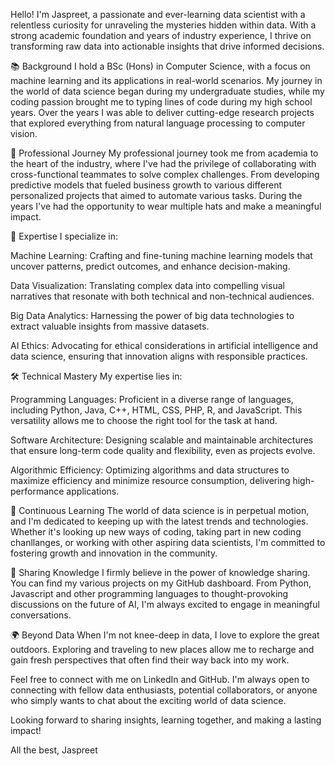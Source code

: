 Hello! I'm Jaspreet, a passionate and ever-learning data scientist with a relentless curiosity for unraveling the mysteries hidden within data. With a strong academic foundation and years of industry experience, I thrive on transforming raw data into actionable insights that drive informed decisions.

📚 Background
I hold a BSc (Hons) in Computer Science, with a focus on machine learning and its applications in real-world scenarios. My journey in the world of data science began during my undergraduate studies, while my coding passion brought me to typing lines of code during my high school years. Over the years I was able to deliver cutting-edge research projects that explored everything from natural language processing to computer vision.

💼 Professional Journey
My professional journey took me from academia to the heart of the industry, where I've had the privilege of collaborating with cross-functional teammates to solve complex challenges. From developing predictive models that fueled business growth to various different personalized projects that aimed to automate various tasks. During the years I've had the opportunity to wear multiple hats and make a meaningful impact.

🚀 Expertise
I specialize in:

Machine Learning: Crafting and fine-tuning machine learning models that uncover patterns, predict outcomes, and enhance decision-making.

Data Visualization: Translating complex data into compelling visual narratives that resonate with both technical and non-technical audiences.

Big Data Analytics: Harnessing the power of big data technologies to extract valuable insights from massive datasets.

AI Ethics: Advocating for ethical considerations in artificial intelligence and data science, ensuring that innovation aligns with responsible practices.

🛠️ Technical Mastery
My expertise lies in:

Programming Languages: Proficient in a diverse range of languages, including Python, Java, C++, HTML, CSS, PHP, R, and JavaScript. This versatility allows me to choose the right tool for the task at hand.

Software Architecture: Designing scalable and maintainable architectures that ensure long-term code quality and flexibility, even as projects evolve.

Algorithmic Efficiency: Optimizing algorithms and data structures to maximize efficiency and minimize resource consumption, delivering high-performance applications.

🌱 Continuous Learning
The world of data science is in perpetual motion, and I'm dedicated to keeping up with the latest trends and technologies. Whether it's looking up new ways of coding, taking part in new coding chanllanges, or working with other aspiring data scientists, I'm committed to fostering growth and innovation in the community.

📝 Sharing Knowledge
I firmly believe in the power of knowledge sharing. You can find my various projects on my GitHub dashboard. From Python, Javascript and other programming languages to thought-provoking discussions on the future of AI, I'm always excited to engage in meaningful conversations.

🌍 Beyond Data
When I'm not knee-deep in data, I love to explore the great outdoors. Exploring and traveling to new places allow me to recharge and gain fresh perspectives that often find their way back into my work.

Feel free to connect with me on LinkedIn and GitHub. I'm always open to connecting with fellow data enthusiasts, potential collaborators, or anyone who simply wants to chat about the exciting world of data science.

Looking forward to sharing insights, learning together, and making a lasting impact!

All the best,
Jaspreet

<!---
JaspreetS98/JaspreetS98 is a ✨ special ✨ repository because its `README.md` (this file) appears on your GitHub profile.
You can click the Preview link to take a look at your changes.
--->
